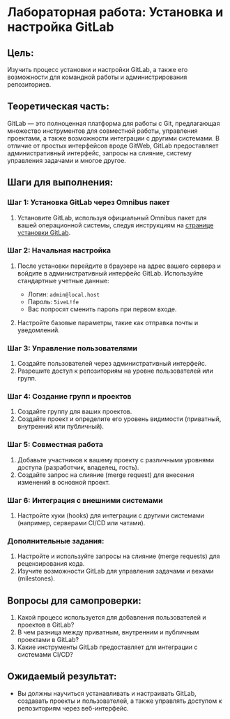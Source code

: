 
# Лабораторная работа: Установка и настройка GitLab

## Цель:
Изучить процесс установки и настройки GitLab, а также его возможности для командной работы и администрирования репозиториев.

## Теоретическая часть:
GitLab — это полноценная платформа для работы с Git, предлагающая множество инструментов для совместной работы, управления проектами, а также возможности интеграции с другими системами. В отличие от простых интерфейсов вроде GitWeb, GitLab предоставляет административный интерфейс, запросы на слияние, систему управления задачами и многое другое.

## Шаги для выполнения:

### Шаг 1: Установка GitLab через Omnibus пакет
1. Установите GitLab, используя официальный Omnibus пакет для вашей операционной системы, следуя инструкциям на [странице установки GitLab](https://about.gitlab.com/install/).

### Шаг 2: Начальная настройка
1. После установки перейдите в браузере на адрес вашего сервера и войдите в административный интерфейс GitLab. Используйте стандартные учетные данные:
   - Логин: `admin@local.host`
   - Пароль: `5iveL!fe`
   - Вас попросят сменить пароль при первом входе.

2. Настройте базовые параметры, такие как отправка почты и уведомлений.

### Шаг 3: Управление пользователями
1. Создайте пользователей через административный интерфейс.
2. Разрешите доступ к репозиториям на уровне пользователей или групп.

### Шаг 4: Создание групп и проектов
1. Создайте группу для ваших проектов.
2. Создайте проект и определите его уровень видимости (приватный, внутренний или публичный).

### Шаг 5: Совместная работа
1. Добавьте участников к вашему проекту с различными уровнями доступа (разработчик, владелец, гость).
2. Создайте запрос на слияние (merge request) для внесения изменений в основной проект.

### Шаг 6: Интеграция с внешними системами
1. Настройте хуки (hooks) для интеграции с другими системами (например, серверами CI/CD или чатами).

### Дополнительные задания:
1. Настройте и используйте запросы на слияние (merge requests) для рецензирования кода.
2. Изучите возможности GitLab для управления задачами и вехами (milestones).

## Вопросы для самопроверки:
1. Какой процесс используется для добавления пользователей и проектов в GitLab?
2. В чем разница между приватным, внутренним и публичным проектами в GitLab?
3. Какие инструменты GitLab предоставляет для интеграции с системами CI/CD?

## Ожидаемый результат:
- Вы должны научиться устанавливать и настраивать GitLab, создавать проекты и пользователей, а также управлять доступом к репозиториям через веб-интерфейс.
